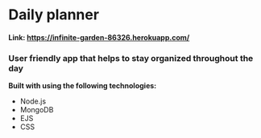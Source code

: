 # Daily planner

#### Link: https://infinite-garden-86326.herokuapp.com/

### User friendly app that helps to stay organized throughout the day

**Built with using the following technologies:**
- Node.js
- MongoDB
- EJS
- CSS

